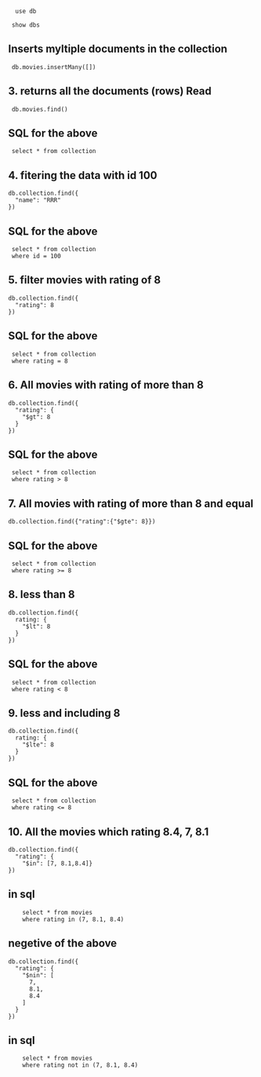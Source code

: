 ```
  use db
```

```
 show dbs
```
## Inserts myltiple documents in the collection
```
 db.movies.insertMany([])
```
## 3. returns all the documents (rows) Read
```
 db.movies.find()
```
## SQL for the above
```
 select * from collection
```
## 4. fitering the data with id 100
```
db.collection.find({
  "name": "RRR"
})
```
## SQL for the above
```
 select * from collection
 where id = 100
```
## 5. filter movies with rating of 8
```
db.collection.find({
  "rating": 8
})
```
## SQL for the above
```
 select * from collection
 where rating = 8
```

## 6. All movies with rating of more than 8
```
db.collection.find({
  "rating": {
    "$gt": 8
  }
})
```
## SQL for the above
```
 select * from collection
 where rating > 8
```
## 7. All movies with rating of more than 8 and equal
```
db.collection.find({"rating":{"$gte": 8}})
```
## SQL for the above
```
 select * from collection
 where rating >= 8
```
## 8. less than 8
```
db.collection.find({
  rating: {
    "$lt": 8
  }
})
```
## SQL for the above
```
 select * from collection
 where rating < 8
```

## 9. less and including 8
```
db.collection.find({
  rating: {
    "$lte": 8
  }
})
```
## SQL for the above
```
 select * from collection
 where rating <= 8
```
## 10. All the movies which rating 8.4, 7, 8.1
```
db.collection.find({
  "rating": {
    "$in": [7, 8.1,8.4]}
})
```
## in sql 
```
    select * from movies
    where rating in (7, 8.1, 8.4)
```

## negetive of the above
```
db.collection.find({
  "rating": {
    "$nin": [
      7,
      8.1,
      8.4
    ]
  }
})
```
## in sql 
```
    select * from movies
    where rating not in (7, 8.1, 8.4)
```
